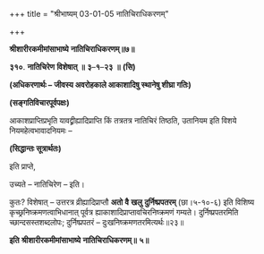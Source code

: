 +++
title = "श्रीभाष्यम् 03-01-05 नातिचिराधिकरणम्"

+++


**श्रीशारीरकमीमांसाभाष्ये** **नातिचिराधिकरणम्॥७॥**

**३१०**. **नातिचिरेण** **विशेषात्** **॥** **३**–**१**–**२३** **॥** **(सि)**

**(अधिकरणार्थः – जीवस्य अवरोहकाले आकाशादिषु स्थानेषु शीघ्रा गतिः)**

**(सङ्गतिविचारपूर्वपक्षः)**

आकाशप्राप्तिप्रभृति यावद्व्रीह्यादिप्राप्ति किं तत्रतत्र नातिचिरं तिष्ठति, उतानियम इति विशये नियमहेत्वभावादनियमः –

**(सिद्धान्तः सूत्रार्थतः)**

इति प्राप्ते,

उच्यते – नातिचिरेण – इति।

कुतः? विशेषात् – उत्तरत्र व्रीह्यादिप्राप्तौ **अतो** **वै** **खलु** **दुर्निष्प्रपतरम्** (छा।५-१०-६) इति विशिष्य कृच्छ्रनिष्क्रमणत्वाभिधानात् पूर्वत्र ह्याकाशादिप्राप्तावचिरनिष्क्रमणं गम्यते। दुर्निष्प्रपतरमिति च्छान्दसस्तशब्दलोपः; दुर्निष्प्रपतरं – दुःखनिष्क्रमणतरमित्यर्थः॥२३॥

**इति** **श्रीशारीरकमीमांसाभाष्ये** **नातिचिराधिकरणम्॥** **५॥**



